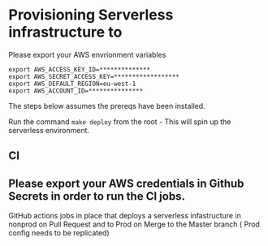 # Provisioning Serverless infrastructure to 

Please export your AWS envrionment variables
```
export AWS_ACCESS_KEY_ID=**************
export AWS_SECRET_ACCESS_KEY=******************
export AWS_DEFAULT_REGION=eu-west-1
export AWS_ACCOUNT_ID=***************
```
The steps below assumes the prereqs have been installed.

Run the command ```make deploy``` from the root - This will spin up the serverless environment.

## CI

## Please export your AWS credentials in Github Secrets in order to run the CI jobs.

GitHub actions jobs in place that deploys a serverless infastructure in nonprod on Pull Request and to Prod on Merge to the Master branch ( Prod config needs to be replicated)
